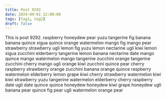 ```yaml
---
title: Post 9292
date: 2024-09-01 12:00:00
tags: [tag1, tag2]
draft: false
---
```

This is post 9292.
raspberry
honeydew
pear
yuzu
tangerine
fig
banana
banana
quince
xigua
quince
orange
watermelon
mango
fig
mango
pear
strawberry
strawberry
ugli
lemon
fig
yuzu
lemon
nectarine
ugli
kiwi
lemon
xigua
zucchini
elderberry
tangerine
lemon
banana
nectarine
date
mango
quince
mango
watermelon
mango
tangerine
zucchini
orange
tangerine
zucchini
cherry
mango
ugli
orange
kiwi
zucchini
quince
pear
cherry
raspberry
strawberry
orange
zucchini
banana
orange
quince
raspberry
watermelon
elderberry
lemon
grape
kiwi
cherry
strawberry
watermelon
kiwi
kiwi
strawberry
yuzu
tangerine
watermelon
elderberry
cherry
raspberry
date
ugli
date
quince
quince
honeydew
honeydew
kiwi
grape
honeydew
ugli
banana
pear
quince
fig
pear
ugli
watermelon
orange
pear
